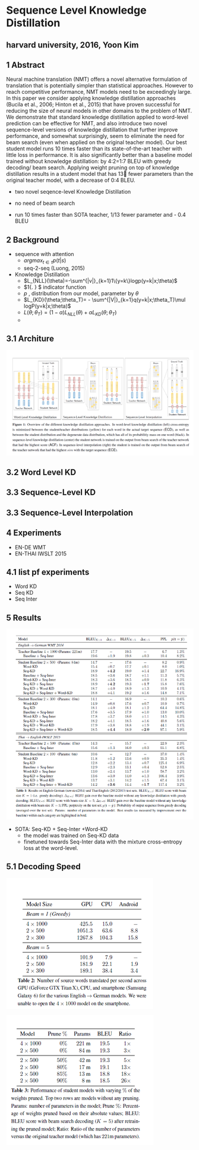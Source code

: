 # Sequence Level Knowledge Distillation

## harvard university, 2016, Yoon Kim



## 1 Abstract 

Neural machine translation (NMT) offers a novel alternative formulation of translation that is potentially simpler than statistical approaches. However to reach competitive performance, NMT models need to be exceedingly large. In this paper we consider applying knowledge distillation approaches (Bucila et al., 2006; Hinton et al., 2015) that have proven successful for reducing the size of neural models in other domains to the problem of NMT. We demonstrate that standard knowledge distillation applied to word-level prediction can be effective for NMT, and also introduce two novel sequence-level versions of knowledge distillation that further improve performance, and somewhat surprisingly, seem to eliminate the need for beam search (even when applied on the original teacher model). Our best student model runs 10 times faster than its state-of-the-art teacher with little loss in performance. It is also significantly better than a baseline model trained without knowledge distillation: by 4:2=1:7 BLEU with greedy decoding/ beam search. Applying weight pruning on top of knowledge distillation results in a student model that has 13 fewer parameters than the original teacher model, with a decrease of 0:4 BLEU.

-   two novel seqence-level Knowledge Distillation

-   no need of beam search

-   run 10 times faster than SOTA teacher, 1/13 fewer parameter and - 0.4 BLEU

    



## 2 Background

-   sequence with attention
    -   $argmax_{t \in \tau}p(t|s)$
    -   seq-2-seq (Luong, 2015)
-   Knowledge Distillation
    -   $L_{NLL}(\theta)=-\sum^{|v|}_{k=1}1\{y=k\}logp(y=k|x;\theta)$
    -   $1\{. \} $ indicator function
    -   $p$ , distribution from our model, parameter by $\theta$
    -   $L_{KD}(\theta;\theta_T)= - \sum^{|V|}_{k=1}q(y=k|x;\theta_T)\mul logP(y=k|x;\theta)$
    -   $L(\theta;\theta_T)=(1-\alpha)L_{NLL}(\theta)+\alpha L_{KD}(\theta;\theta_T)$
    -   

## 3.1 Architure

![1582270171450](1582270171450.png)

## 3.2 Word Level KD

## 3.3 Sequence-Level KD

## 3.3 Sequence-Level Interpolation

## 4 Experiments

-   EN-DE WMT
-   EN-THAI IWSLT 2015

## 4.1 list pf experiments

-   Word KD
-   Seq KD
-   Seq Inter

## 5 Results

![1582271134042](1582271134042.png)

-   SOTA: Seq-KD + Seq-Inter +Word-KD
    -    the model was trained on Seq-KD data 
    -    finetuned towards Seq-Inter data with the mixture cross-entropy loss at the word-level.

## 5.1 Decoding Speed

![1582271388962](1582271388962.png)

![1582271403990](1582271403990.png)

